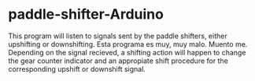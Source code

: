 # paddle-shifter-Arduino
This program will listen to signals sent by the paddle shifters, either upshifting or downshifting. Esta programa es muy, muy malo. Muento me. Depending on the signal recieved, a shifting action will happen to change the gear counter indicator and an appropiate shift procedure for the corresponding upshift or downshift signal.

